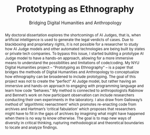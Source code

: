 ---
pid: g2023hoque
done: true
title: Prototyping as Ethnography
subtitle: Bridging Digital Humanities and Anthropology
category: Grad Fellowship Project
tags:
- text-analysis
cohort_year: '2023'
abstract: My doctoral dissertation explores the shortcomings of AI Judges, that is,
  when artificial intelligence is used to generate the legal verdicts of cases. Due
  to blackboxing and proprietary rights, it is not possible for a researcher to study
  how AI Judge models and other automated technologies are being built by states or
  private tech companies. To bypass this issue, I started building a prototype AI
  Judge model to have a hands-on approach, allowing for a more immersive means to
  understand the possibilities and limitations of code/coding. My NYU Digital Humanities
  project – "Prototyping as Ethnography" – is a paper that bridges the methods of
  Digital Humanities and Anthropology to conceptualize how ethnography can be broadened
  to include prototyping. The goal of this project was not to create the “perfect”
  AI Judge model, but rather having an immersive and hands-on approach to engaging
  with programming language and learn how code “behaves.” My method is connected to
  anthropologists Rabinow and Bennet’s work on how participant observation can include
  researchers conducting their own experiments in the laboratory. I also draw from
  Galloway’s method of ‘algorithmic reenactment’ which promotes re-enacting code from
  archives and Hartman’s ‘critical fabulation’ which proposes that researchers might
  have to fill in the gaps of archives by imagining what might have happened when
  there is no way to know otherwise. The goal is to map new ways of diversity in critical
  thinking, rupturing methodological and theoretical boundaries to locate and analyze
  findings.
pis:
- hoque
order: '051'
layout: project
---
